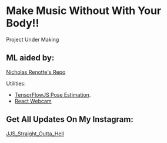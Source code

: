 # Make Music Without With Your Body!!

Project Under Making

## ML aided by:

[Nicholas Renotte's Repo](https://github.com/nicknochnack/PosenetRealtime)

Utilities:

- [TensorFlowJS Pose Estimation](https://www.tensorflow.org/lite/models/pose_estimation/overview).
- [React Webcam](https://www.npmjs.com/package/react-webcam)

## Get All Updates On My Instagram:

<a href="https://www.instagram.com/jjs_straight_outta_hell/" target="_blank">JJS_Straight_Outta_Hell</a>

